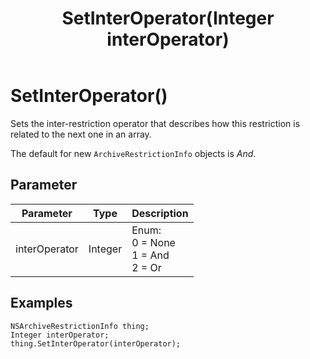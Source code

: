 ﻿---
uid: crmscript_class_nsarchiverestrictioninfo_setinteroperator
title: SetInterOperator(Integer interOperator)
description: CRMScript method in the NSArchiveRestrictionInfo class that sets the inter-restriction operator
intellisense: NSArchiveRestrictionInfo.SetInterOperator
keywords: NSArchiveRestrictionInfo, SetInterOperator
so.topic: reference
---

# SetInterOperator()

Sets the inter-restriction operator that describes how this restriction is related to the next one in an array.

The default for new `ArchiveRestrictionInfo` objects is *And*.

## Parameter

| Parameter | Type | Description |
|---|---|---|
| interOperator | Integer | Enum:<br>0 = None<br>1 = And<br>2 = Or |

## Examples

```crmscript
NSArchiveRestrictionInfo thing;
Integer interOperator;
thing.SetInterOperator(interOperator);
```

